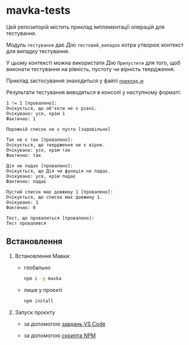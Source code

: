 # mavka-tests

Цей репозиторій містить приклад імплементації операцій
для тестування.

Модуль `тестування` дає Дію `тестовий_випадок` котра утворює
контекст для випадку тестування.

У цьому контексті можна використати Дію `Припустити` для того,
щоб виконати тестування на рівність, пустоту чи вірність твердження.

Приклад застосування знаходиться у файлі [`приклад.м`](./приклад.м)

Результати тестування виводяться в консолі у наступному форматі:

```text
1 != 1 [провалено]:
Очікується, що об'єкти не є рівні.
Очікувано: усе, крім 1
Фактично: 1

Порожній список не є пусто [задовільно]

Так не є так [провалено]:
Очікується, що твердження не є вірне.
Очікувано: усе, крім так
Фактично: так

Дія не падає [провалено]:
Очікується, що Дія чи функція не падає.
Очікувано: усе, крім падає
Фактично: падає

Пустий список має довжину 1 [провалено]:
Очікується, що список має довжину 1.
Очікувано: 1
Фактично: 0

Тест, що провалиться [провалено]:
Тест провалився
```

## Встановлення

1. Встановлення Мавки:

    - глобально

        ```bash
        npm i -g mavka
        ```

    - лише у проєкті

        ```bash
        npm install
        ```

2. Запуск проєкту

    - за допомогою [завдань VS Code](https://github.com/dkostmii/mavka-vs-code-setup#%D0%B7%D0%B0%D0%BF%D1%83%D1%81%D0%BA-%D0%B7%D0%B0%D0%B2%D0%B4%D0%B0%D0%BD%D0%BD%D1%8F-%D0%B7%D0%B0-%D0%B7%D0%B0%D0%BC%D0%BE%D0%B2%D1%87%D1%83%D0%B2%D0%B0%D0%BD%D0%BD%D1%8F%D0%BC-default-task)

    - за допомогою [скрипта NPM](https://github.com/dkostmii/mavka-npm-setup#%D0%B7%D0%B0%D0%BF%D1%83%D1%81%D0%BA-%D0%BF%D1%80%D0%BE%D1%94%D0%BA%D1%82%D1%83)
